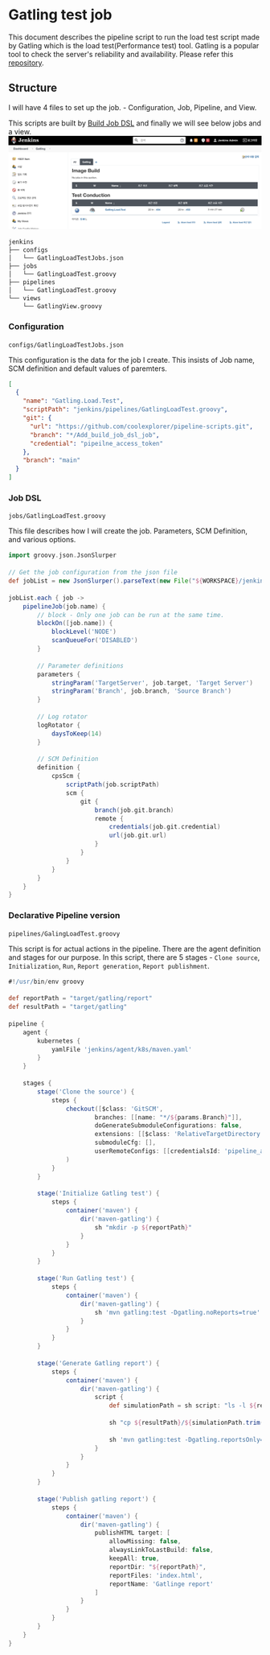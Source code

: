 # Gatling test job 

This document describes the pipeline script to run the load test script made by Gatling which is the load test(Performance test) tool. Gatling is a popular tool to check the server's reliability and availability. 
Please refer this [repository](https://github.com/coolexplorer/maven-gatling). 

## Structure

I will have 4 files to set up the job. - Configuration, Job, Pipeline, and View. 

This scripts are built by [Build Job DSL](create-job-dsl-build.md) and finally we will see below jobs and a view. 
![gatling-jobs-views](../../resource/images/gatling-jobs-views.png)

```console
jenkins
├── configs
│   └── GatlingLoadTestJobs.json
├── jobs
│   └── GatlingLoadTest.groovy
├── pipelines
│   └── GatlingLoadTest.groovy
└── views
    └── GatlingView.groovy
```

### Configuration
`configs/GatlingLoadTestJobs.json`

This configuration is the data for the job I create. This insists of Job name, SCM definition and default values of paremters. 

```json
[
  {
    "name": "Gatling.Load.Test",
    "scriptPath": "jenkins/pipelines/GatlingLoadTest.groovy",
    "git": {
      "url": "https://github.com/coolexplorer/pipeline-scripts.git",
      "branch": "*/Add_build_job_dsl_job",
      "credential": "pipeilne_access_token"
    },
    "branch": "main"
  }
]
```
### Job DSL
`jobs/GatlingLoadTest.groovy`

This file describes how I will create the job. Parameters, SCM Definition, and various options. 

```groovy
import groovy.json.JsonSlurper

// Get the job configuration from the json file
def jobList = new JsonSlurper().parseText(new File("${WORKSPACE}/jenkins/configs/GatlingLoadTestJobs.json").text)

jobList.each { job ->
    pipelineJob(job.name) {
        // block - Only one job can be run at the same time.
        blockOn([job.name]) {
            blockLevel('NODE')
            scanQueueFor('DISABLED')
        }

        // Parameter definitions
        parameters {
            stringParam('TargetServer', job.target, 'Target Server')
            stringParam('Branch', job.branch, 'Source Branch')
        }

        // Log rotator
        logRotator {
            daysToKeep(14)
        }

        // SCM Definition
        definition {
            cpsScm {
                scriptPath(job.scriptPath)
                scm {
                    git {
                        branch(job.git.branch)
                        remote {
                            credentials(job.git.credential)
                            url(job.git.url)
                        }
                    }
                }
            }
        }
    }
}
```

### Declarative Pipeline version
`pipelines/GalingLoadTest.groovy`

This script is for actual actions in the pipeline. There are the agent definition and stages for our purpose. In this script, there are 5 stages - `Clone source`, `Initialization`, `Run`, `Report generation`, `Report publishment`.

```groovy
#!/usr/bin/env groovy

def reportPath = "target/gatling/report"
def resultPath = "target/gatling"

pipeline {
    agent {
        kubernetes {
            yamlFile 'jenkins/agent/k8s/maven.yaml'
        }
    }

    stages {
        stage('Clone the source') {
            steps {
                checkout([$class: 'GitSCM',
                        branches: [[name: "*/${params.Branch}"]],
                        doGenerateSubmoduleConfigurations: false,
                        extensions: [[$class: 'RelativeTargetDirectory', relativeTargetDir: 'maven-gatling']],
                        submoduleCfg: [],
                        userRemoteConfigs: [[credentialsId: 'pipeline_access_token', url: 'https://github.com/coolexplorer/maven-gatling.git']]]
                )
            }
        }

        stage('Initialize Gatling test') {
            steps {
                container('maven') {
                    dir('maven-gatling') {
                        sh "mkdir -p ${reportPath}"
                    }
                }
            }
        }

        stage('Run Gatling test') {
            steps {
                container('maven') {
                    dir('maven-gatling') {
                        sh 'mvn gatling:test -Dgatling.noReports=true'
                    }
                }
            }
        }

        stage('Generate Gatling report') {
            steps {
                container('maven') {
                    dir('maven-gatling') {
                        script {
                            def simulationPath = sh script: "ls -l ${resultPath} | grep loadtestsimulation | awk '{print \$9}'", returnStdout: true

                            sh "cp ${resultPath}/${simulationPath.trim()}/simulation.log ${reportPath}/simulation.log"

                            sh 'mvn gatling:test -Dgatling.reportsOnly=report'
                        }
                    }
                }
            }
        }

        stage('Publish gatling report') {
            steps {
                container('maven') {
                    dir('maven-gatling') {
                        publishHTML target: [
                            allowMissing: false,
                            alwaysLinkToLastBuild: false,
                            keepAll: true,
                            reportDir: "${reportPath}",
                            reportFiles: 'index.html',
                            reportName: 'Gatlinge report'
                        ]
                    }
                }
            }
        }
    }
}
```